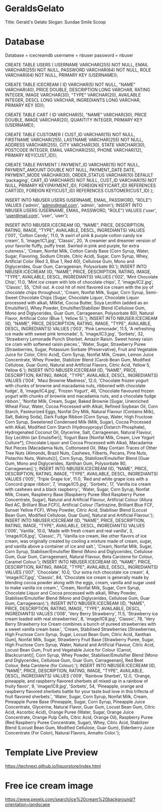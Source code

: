 # GeraldsGelato

Title: Gerald's Gelato
Slogan: Sundae Smile Scoop

Database
========
Database = icecreamdb
username = nbuser
password = nbuser

CREATE TABLE USERS (
USERNAME VARCHAR(255) NOT NULL, 
EMAIL VARCHAR(255) NOT NULL, 
PASSWORD VARCHAR(64) NOT NULL, 
ROLE VARCHAR(64) NOT NULL, 
PRIMARY KEY (USERNAME));

CREATE TABLE ICECREAM (
ID VARCHAR(5) NOT NULL, 
"NAME" VARCHAR(40), 
PRICE DOUBLE, 
DESCRIPTION LONG VARCHAR, 
RATING INTEGER, 
IMAGE VARCHAR(30), 
"TYPE" VARCHAR(20), 
AVAILABLE INTEGER, 
DESCL LONG VARCHAR, 
INGREDIANTS LONG VARCHAR, 
PRIMARY KEY (ID));

CREATE TABLE CART (
ID VARCHAR(5), 
"NAME" VARCHAR(30), 
PRICE DOUBLE, 
IMAGE VARCHAR(20), 
QUANTITY INTEGER, 
PRIMARY KEY (USERNAME));

CREATE TABLE CUSTOMER (
	CUST_ID VARCHAR(15) NOT NULL,
	FIRSTNAME VARCHAR(255),
	LASTNAME VARCHAR(255) NOT NULL,
	ADDRESS VARCHAR(255),
	CITY VARCHAR(30),
	STATE VARCHAR(30),
	POSTCODE INTEGER,
	EMAIL VARCHAR(255),
	PHONE VARCHAR(12),
PRIMARY KEY(CUST_ID));

CREATE TABLE PAYMENT ( 
PAYMENT_ID VARCHAR(15) NOT NULL, 
PAYMENT_AMOUNT DOUBLE NOT NULL, 
PAYMENT_DATE DATE, 
PAYMENT_MODE VARCHAR(30), 
ORDER_STATUS VARCHAR(10) DEFAULT 'packaging',
CART_ID VARCHAR(5) NOT NULL,
CUST_ID VARCHAR(15) NOT NULL,
PRIMARY KEY(PAYMENT_ID),
FOREIGN KEY(CART_ID) REFERENCES CART(ID),
FOREIGN KEY(CUST_ID) REFERENCES CUSTOMER(CUST_ID)
);

INSERT INTO NBUSER.USERS (USERNAME, EMAIL, PASSWORD, "ROLE") 
	VALUES ('admin', 'admin@mail.com', 'admin', 'admin');
INSERT INTO NBUSER.USERS (USERNAME, EMAIL, PASSWORD, "ROLE") 
	VALUES ('user', 'user@mail.com', 'user', 'user');

INSERT INTO NBUSER.ICECREAM (ID, "NAME", PRICE, DESCRIPTION, RATING, IMAGE, "TYPE", AVAILABLE, DESCL, INGREDIANTS) 
	VALUES ('001', 'Cotton Candy', 11.0, 'A swirl of pink & purple cotton candy ice cream', 5, 'image/IC1.jpg', 'Classic', 20, 'A creamier and dreamier version of your favorite fluffy, puffy treat. Swirled in pink and purple, for extra cuteness.', 'Cream, Nonfat Milk, Cotton Candy Base (Corn Syrup, Water, Sugar, Flavoring, Sodium Citrate, Citric Acid), Sugar, Corn Syrup, Whey, Artificial Color (Red 3, Blue 1, Red 40), Cellulose Gum, Mono and Diglycerides, Guar Gum, Carrageenan, Polysorbate 80.');
INSERT INTO NBUSER.ICECREAM (ID, "NAME", PRICE, DESCRIPTION, RATING, IMAGE, "TYPE", AVAILABLE, DESCL, INGREDIANTS) 
	VALUES ('002', 'Mint Chocolate Chip', 11.0, 'Mint ice cream with lots of chocolate chips', 7, 'image/IC2.jpg', 'Classic', 55, 'Chill out. A cool hit of mint flavored ice cream with the joy of chocolate chips throughout.', 'Cream, Nonfat Milk, Sugar, Corn Syrup, Semi-Sweet Chocolate Chips [Sugar, Chocolate Liquor, Chocolate Liquor processed with alkali, Milkfat, Cocoa Butter, Soya Lecithin (added as an Emulsifier)], Whey Powder, Emulsifier/Stabilizer Blend (Cellulose Gum, Mono and Diglycerides, Guar Gum, Carrageenan, Polysorbate 80), Natural Flavor, Artificial Color (Blue 1, Yellow 5).');
INSERT INTO NBUSER.ICECREAM (ID, "NAME", PRICE, DESCRIPTION, RATING, IMAGE, "TYPE", AVAILABLE, DESCL, INGREDIANTS) 
	VALUES ('003', 'Pink Lemonade', 11.5, 'A refreshing ice made with sweet pink lemonade', 5, 'image/IC3.jpg', 'Sorbets', 32, 'Strawberry Lemonade Punch Sherbet. Amazin Raisin. Sweet honey raisin ice cram with softened raisin pieces.', 'Water, Sugar, Strawberry Puree [Strawberries, Sugar, Potassium Sorbate (Preservative), Fruit and Vegetable Juice for Color, Citric Acid], Corn Syrup, Nonfat Milk, Cream, Lemon Juice Concentrate, Whey Powder, Stabilizer Blend (Carob Bean Gum, Modified Cellulose, Guar Gum), Natural and Artificial Flavors, Citric Acid, Yellow 5, Yellow 6.');
INSERT INTO NBUSER.ICECREAM (ID, "NAME", PRICE, DESCRIPTION, RATING, IMAGE, "TYPE", AVAILABLE, DESCL, INGREDIANTS) 
	VALUES ('004', 'Maui Brownie Madness', 12.0, 'Chocolate frozen yogurt with chunks of brownie and macadamia nuts, ribboned with chocolate fudge', 8, 'image/IC4.jpg', 'Frozen Yogurt', 46, 'Chocolate flavoured frozen yogurt with chunks of brownie and macadamia nuts, and a chocolate fudge ribbon.', 'Nonfat Milk, Cream, Sugar, Baked Brownie [Sugar, Unenriched Wheat Flour, Water, Cocoa Processed with Alkali, Refined Soybean Oil, Corn Starch, Pasteurized Eggs, Nonfat Dry Milk, Natural Flavour (Contains Milk), Salt, Baking Soda], Dark Fudge Ribbon [Corn Syrup, Water, High Fructose Corn Syrup, Sweetened Condensed Milk (Milk, Sugar), Cocoa Processed with Alkali, Modified Corn Starch (Hydroxypropyl Distarch Phosphate), Hydrogenated Coconut Oil, Glycerine, Salt, Carrageenan, Natural Flavour, Soy Lecithin (an Emulsifier)], Yogurt Base [Nonfat Milk, Cream, Live Yogurt Culture*], Chocolate Liquor and Cocoa Processed with Alkali, Macadamia Nut Pieces [Macadamia Nuts, Cottonseed Oil, (May Contain Traces of Other Tree Nuts {Almonds, Brazil Nuts, Cashews, Filberts, Pecans, Pine Nuts, Pistachio Nuts, Walnuts})], Corn Syrup, Stabilizer/Emulsifier Blend [Guar Gum, Mono and Diglycerides, Xanthan Gum, Polysorbate 80, Carrageenan].');
INSERT INTO NBUSER.ICECREAM (ID, "NAME", PRICE, DESCRIPTION, RATING, IMAGE, "TYPE", AVAILABLE, DESCL, INGREDIANTS) 
	VALUES ('005', 'Triple Grape Ice', 11.0, 'Red and white grape ices with a Concord grape ribbon', 7, 'image/IC5.jpg', 'Sorbets', 17, 'Vanilla ice cream with cashews and a black raspberry.', 'Water, Sugar, Corn Syrup, Nonfat Milk, Cream, Raspberry Base [Raspberry Puree (Red Raspberry Puree Concentrate, Sugar), Natural and Artificial Flavour, Artificial Colour (Allura Red AC, Brilliant Blue FCF)], Artificial Colour (Tartrazine, Brilliant Blue FCF, Sunset Yellow FCF), Whey Powder, Citric Acid, Stabiliser Blend [Locust Bean Gum, Modified Cellulose, Guar Gum], Natural and Artificial Flavour.');
INSERT INTO NBUSER.ICECREAM (ID, "NAME", PRICE, DESCRIPTION, RATING, IMAGE, "TYPE", AVAILABLE, DESCL, INGREDIANTS) 
	VALUES ('006', 'Vanilla', 10.0, 'Made with fresh cream and real vanilla', 3, 'image/IC6.jpg', 'Classic', 71, 'Vanilla ice cream, like other flavors of ice cream, was originally created by cooling a mixture made of cream, sugar, and vanilla above a container of ice and salt.', 'Cream, Nonfat Milk, Sugar, Corn Syrup, Stabiliser/Emulsifier Blend (Mono and Diglycerides, Cellulose Gum, Guar Gum, Carrageenan), Natural Flavour, Beta Carotene for Colour, Caramel Colour.');
INSERT INTO NBUSER.ICECREAM (ID, "NAME", PRICE, DESCRIPTION, RATING, IMAGE, "TYPE", AVAILABLE, DESCL, INGREDIANTS) 
	VALUES ('007', 'Chocolate', 10.0, 'Our extra rich chocolate ice cream', 4, 'image/IC7.jpg', 'Classic', 84, 'Chocolate ice cream is generally made by blending cocoa powder along with the eggs, cream, vanilla and sugar used to make vanilla ice cream.', 'Cream, Nonfat Milk, Sugar, Corn Syrup, Chocolate Liquor and Cocoa processed with alkali, Whey Powder, Stabiliser/Emulsifier Blend (Mono and Diglycerides, Cellulose Gum, Guar Gum, Carrageenan).');
INSERT INTO NBUSER.ICECREAM (ID, "NAME", PRICE, DESCRIPTION, RATING, IMAGE, "TYPE", AVAILABLE, DESCL, INGREDIANTS) 
	VALUES ('008', 'Very Berry Strawberry', 11.5, 'Strawberry ice cream loaded with real strawberries', 8, 'image/IC8.jpg', 'Classic', 78, 'Very Berry Strawberry Ice Cream combines a bunch of pureed strawberries with a sweet vanilla cream base.', 'Cream, Stabilised Strawberries [Strawberries, High Fructose Corn Syrup, Sugar, Locust Bean Gum, Citric Acid, Xanthan Gum], Nonfat Milk, Sugar, Strawberry Fruit Base [Strawberry Puree, Sugar, High Fructose Corn Syrup, Water, Natural and Artificial Flavour, Citric Acid, Locust Bean Gum, Fruit and Vegetable Juice for Colour (Carrot, Blackcurrant)], Corn Syrup, Whey Powder, Stabiliser/Emulsifier Blend [Mono and Diglycerides, Cellulose Gum, Guar Gum, Carrageenan], Red Beet Colour, Beta Carotene (for Colour).');
INSERT INTO NBUSER.ICECREAM (ID, "NAME", PRICE, DESCRIPTION, RATING, IMAGE, "TYPE", AVAILABLE, DESCL, INGREDIANTS) 
	VALUES ('009', 'Rainbow Sherbet', 12.0, 'Orange, pineapple, and raspberry flavored sherbets all mixed up in a rainbow of fruity flavor', 9, 'image/IC9.jpg', 'Sorbets', 54, 'Pineapple, orange and raspberry flavored sherbets battle for your taste bud love in this trifecta of fruit flavored sherbets.', 'Water, Sugar, Corn Syrup, Nonfat Milk, Cream, Pineapple Puree Base (Pineapple, Sugar, Corn Syrup, Pineapple Juice Concentrate, Glycerine, Natural Flavor, Guar Gum, Locust Bean Gum, Citric Acid, Ascorbic Acid), Orange Puree (Water, Sugar, Orange Juice Concentrate, Orange Pulp Cells, Citric Acid, Orange Oil), Raspberry Puree (Red Raspberry Puree Concentrate, Sugar), Whey, Citric Acid, Stabilizer Blend (Locust Bean Gum, Modified Cellulose, Guar Gum), Elderberry Juice Concentrate (For Color), Natural Flavors, Annatto Color.');

Template Live Preview
=====================
https://technext.github.io/liquorstore/index.html

Free ice cream image
====================
https://www.pexels.com/search/ice%20cream%20background/?orientation=landscape
